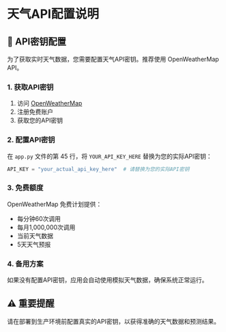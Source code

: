 # 天气API配置说明

## 🔑 API密钥配置

为了获取实时天气数据，您需要配置天气API密钥。推荐使用 OpenWeatherMap API。

### 1. 获取API密钥

1. 访问 [OpenWeatherMap](https://openweathermap.org/api)
2. 注册免费账户
3. 获取您的API密钥

### 2. 配置API密钥

在 `app.py` 文件的第 45 行，将 `YOUR_API_KEY_HERE` 替换为您的实际API密钥：

```python
API_KEY = "your_actual_api_key_here"  # 请替换为您的实际API密钥
```

### 3. 免费额度

OpenWeatherMap 免费计划提供：
- 每分钟60次调用
- 每月1,000,000次调用
- 当前天气数据
- 5天天气预报

### 4. 备用方案

如果没有配置API密钥，应用会自动使用模拟天气数据，确保系统正常运行。

## ⚠️ 重要提醒

请在部署到生产环境前配置真实的API密钥，以获得准确的天气数据和预测结果。








